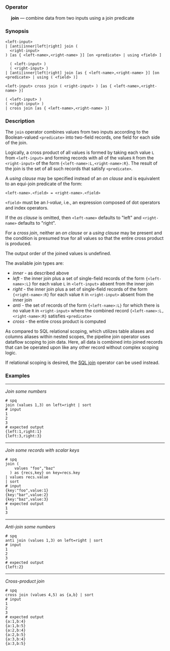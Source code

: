 ### Operator

&emsp; **join** &mdash; combine data from two inputs using a join predicate

### Synopsis

```
<left-input>
| [anti|inner|left|right] join (
  <right-input>
) [as { <left-name>,<right-name> }] [on <predicate> | using <field> ]

  ( <left-input> )
  ( <right-input> )
| [anti|inner|left|right] join [as { <left-name>,<right-name> }] [on <predicate> | using ( <field> )]

<left-input> cross join ( <right-input> ) [as { <left-name>,<right-name> }]

( <left-input> )
( <right-input> )
| cross join [as { <left-name>,<right-name> }]
```

### Description

The `join` operator combines values from two inputs according to the Boolean-valued
`<predicate>` into two-field records, one field for each side of the join.

Logically, a cross product of all values is formed by taking each
value `L` from `<left-input>` and forming records with all of the values `R` from
the `<right-input>` of the form `{<left-name>:L,<right-name>:R}`.  The result
of the join is the set of all such records that satisfy `<predicate>`.

A _using clause_ may be specified instead of an _on clause_ and
is equivalent to an equi-join predicate of the form:
```
<left-name>.<field> = <right-name>.<field>
```
`<field>` must be an _l-value_, i.e., an expression composed of dot operators and
index operators.

If the _as clause_ is omitted, then `<left-name>` defaults to "left" and
`<right-name>` defaults to "right".

For a _cross join_, neither an _on clause_ or a _using clause_ may be present
and the condition is presumed true for all values so that the
entire cross product is produced.

The output order of the joined values is undefined.

The available join types are:
* _inner_ - as described above
* _left_ - the inner join plus a set of single-field records of the form
`{<left-name>:L}` for each value `L` in `<left-input>` absent from the inner join
* _right_ - the inner join plus a set of single-field records of the form
`{<right-name>:R}` for each value `R` in `<right-input>` absent from the inner join
* _anti_ - the set of records of the form `{<left-name>:L}` for which there is no value
`R` in `<right-input>` where the combined record `{<left-name>:L,<right-name>:R}`
satisfies `<predicate>`
* _cross_ - the entire cross product is computed

As compared to SQL relational scoping, which utilizes table aliases and columns aliases
within nested scopes, the pipeline join operator uses dataflow scoping to join data.
Here, all data is combined into joined records that can be operated upon 
like any other record without complex scoping logic.

If relational scoping is desired, the [SQL join](../sql/join.md)
operator can be used instead.

### Examples

---

_Join some numbers_
```mdtest-spq
# spq
join (values 1,3) on left=right | sort
# input
1
2
3
# expected output
{left:1,right:1}
{left:3,right:3}
```

---

_Join some records with scalar keys_
```mdtest-spq
# spq
join (
    values "foo","baz"
  ) as {recs,key} on key=recs.key
| values recs.value
| sort
# input
{key:"foo",value:1}
{key:"bar",value:2}
{key:"baz",value:3}
# expected output
1
3
```

---

_Anti-join some numbers_
```mdtest-spq
# spq
anti join (values 1,3) on left=right | sort
# input
1
2
3
# expected output
{left:2}
```

---

_Cross-product join_
```mdtest-spq
# spq
cross join (values 4,5) as {a,b} | sort
# input
1
2
3
# expected output
{a:1,b:4}
{a:1,b:5}
{a:2,b:4}
{a:2,b:5}
{a:3,b:4}
{a:3,b:5}
```
